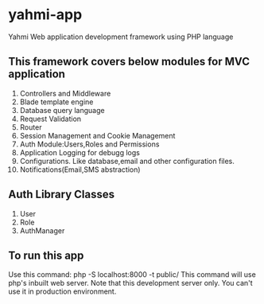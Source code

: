 # yahmi-app
Yahmi Web application development framework using PHP language

This framework covers below modules for MVC application
----
1. Controllers and Middleware
2. Blade template engine
3. Database query language
4. Request Validation
5. Router
6. Session Management and Cookie Management
7. Auth Module:Users,Roles and Permissions
8. Application Logging for debugg logs
9. Configurations. Like database,email and other configuration files.
10. Notifications(Email,SMS abstraction)

Auth Library Classes
--
1. User
2. Role
3. AuthManager

To run this app
------
Use this command: php -S localhost:8000 -t public/
This command will use php's inbuilt web server. Note that this development server only. You can't use it in production environment.
